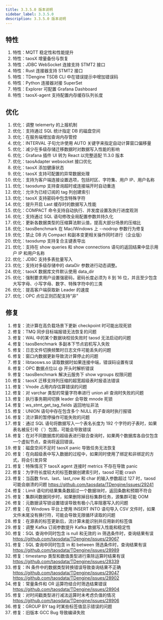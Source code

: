 ```yaml
---
title: 3.3.5.0 版本说明
sidebar_label: 3.3.5.0
description: 3.3.5.0 版本说明
---
```


## 特性

  1. 特性：MQTT 稳定性和性能提升
  2. 特性：taosX 增量备份与恢复
  3. 特性：JDBC WebSocket 连接支持 STMT2 接口
  4. 特性：Rust 连接器支持 STMT2 接口
  5. 特性：TDengine TSDB CLI 中在错误提示中增加错误码
  6. 特性：Python 连接器对接 SuperSet
  7. 特性：Explorer 可配置 Grafana Dashboard
  8. 特性：taosX-agent 支持配置内存缓存队列长度

## 优化

  1. 优化：调整 telemerty 的上报机制
  2. 优化：支持通过 SQL 统计指定 DB 的磁盘空间
  3. 优化：在服务端增加查询内存管控
  4. 优化：INTERVAL 子句允许使用 AUTO 关键字来指定自动计算窗口偏移量
  5. 优化：减少在多级存储迁移数据时对数据写入性能的影响
  6. 优化：Grafana 插件 UI 转为 React 以完整适配 11.3.0 版本
  7. 优化：taosAdapter websocket 接口优化
  8. 优化：taosX 添加健康状态
  9. 优化：taosX 支持可配置的异常数据处理
 10. 优化：支持为客户端连接设置选项，包括时区、字符集、用户 IP、用户名称
 11. 优化：taosdump 支持查询超时或连接端开时自动重连
 12. 优化：允许为已经订阅的 tag 列创建索引
 13. 优化：taosX 支持密码中包含特殊字符
 14. 优化：提升开启 Last 缓存时的数据写入性能
 15. 优化：COMPACT 命令支持自动执行、并发度设置及执行进度观测
 16. 优化：支持通过 SQL 语句修改全局配置参数并持久化
 17. 优化：更新各数据类型的压缩算法默认值，提高大部分场景的压缩比
 18. 优化：taosBenchmark 在 Mac/Windows 上 --nodrop 参数行为修复
 19. 优化：禁止 DB 内 Compact 和副本变更相关操作同时进行（企业版）
 20. 优化：taosdump 支持复合主键表导出
 21. 优化：支持在 show queries 和 show connections 语句的返回结果中显示用户 IP 和用户名称
 22. 优化：JDBC 支持多表批量写入
 23. 优化：支持对多级存储中的 dataDir 参数进行动态调整。
 24. 优化：taosX 数据库文件默认使用 data_dir  
 25. 优化：强制要求用户设置强密码，密码长度必须为 8 到 16 位，并且至少包含大写字母、小写字母、数字、特殊字符中的三类
 26. 优化：提高客户端获取新 Leader 的速度
 27. 优化：OPC 点位正则匹配支持“非”

## 修复

  1. 修复：流计算在高负载场景下更新 checkpoint 时可能出现死锁
  2. 修复：TMQ 同步目标端报错无法恢复的问题
  3. 修复：WAL 中的某个数据块校验失败时 taosd 无法启动的问题
  4. 修复：taosBenchmark 多副本下节点宕机写入失败
  5. 修复：日志文件切换频繁时日志文件可能丢失的问题
  6. 修复：窗口内数据更新导致流计算停止的问题
  7. 修复：libtaosws.so 读取数据时如果连接中端，错误码设置有误
  8. 修复：OPC 数据点位以 @ 开头时解析错误
  9. 修复：taosBenchmark 解决云服务下 show vgroups 权限问题
 10. 修复：taosX 迁移支持列压缩的超宽超级表时报语法错误
 11. 修复：Vnode 占用内存估算错误的问题
 12. 修复：对 varchar 类型的常量字符串进行 union all 查询时失败的问题
 13. 修复：执行事务期间切换 leader 会导致 mnode 死锁
 14. 修复：ws_stmt_get_tag_fields 返回地址非法
 15. 修复：UNION 语句中存在包含多个 NULL 的子查询时执行报错
 16. 修复：流计算的暂停操作可能失败的问题
 17. 修复：通过 SQL 语句将数据写入一个表名长度为 192 个字符的子表时，如果表名被反引号（`）包围，可能会导致错误
 18. 修复：在对不同数据库的超级表进行联合查询时，如果两个数据库各自仅包含一个虚拟节点，查询将返回错误。
 19. 修复：磁盘空间不足时 taosX panic 导致任务无法恢复
 20. 修复：在向超级表中写入数据的过程中，如果同时使用了绑定和非绑定的方式，将会引发异常
 21. 修复：特殊情况下 taosX agent 连接时 metrics 不存在导致 panic
 22. 修复：为字符长度较大的标签数据创建索引时，taosd 可能 crash
 23. 修复：当函数 first、last、last_row 和 char 的输入参数超过 127 时，taosd 可能会崩溃的问题 <https://github.com/taosdata/TDengine/issues/29241>
 24. 修复：Limit 语句的结果集条数超过一个数据块时，返回条数和预期不符合
 25. 修复：集群间数据同步时，如果删除掉目标集群任务，源集群可能 OOM
 26. 修复：元数据读写锁设置错误导致有极小几率阻塞写入的问题
 27. 修复：在 Windows 平台上使用 INSERT INTO 语句导入 CSV 文件时，如果文件末尾没有换行符，可能会导致无限循环读取的问题
 28. 修复：在源表的标签更新后，流计算未能识别并应用新的标签值
 29. 修复：调整 Kafka 订阅参数提升 Kafka 数据写入性能和稳定性
 30. 修复：SQL 查询中同时包含 is null 和无效的 in 筛选条件时，查询结果有误 <https://github.com/taosdata/TDengine/issues/29067>
 31. 修复：SQL 查询中同时包含 in 和 between 筛选条件时，查询结果有误 <https://github.com/taosdata/TDengine/issues/28989>
 32. 修复：timestamp 类型和数值类型进行乘除运算时结果有误 <https://github.com/taosdata/TDengine/issues/28339>
 33. 修复：IN 条件中的数据类型转换错误导致查询结果不正确 <https://github.com/taosdata/TDengine/issues/29047> <https://github.com/taosdata/TDengine/issues/28902>
 34. 修复：常量条件和 OR 运算符结合时筛选结果错误 <https://github.com/taosdata/TDengine/issues/28904>
 35. 修复：对时间戳类型进行减法运算时未考虑负值的情况 <https://github.com/taosdata/TDengine/issues/28906>
 36. 修复：GROUP BY tag 时某些标签值显示错误的问题
 37. 修复：旧版本 GCC Bug 导致编译失败
